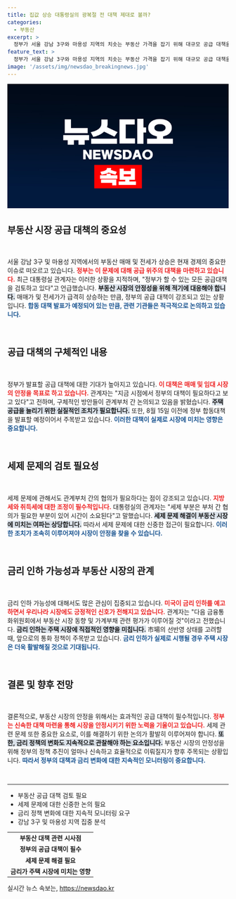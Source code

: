 ```yaml
---
title: 집값 상승 대통령실의 광복절 전 대책 제대로 볼까?
categories:
  - 부동산
excerpt: >
  정부가 서울 강남 3구와 마용성 지역의 치솟는 부동산 가격을 잡기 위해 대규모 공급 대책을 검토 중이다. 금리 인하 가능성도 제기되며, 향후 주택 시장에 큰 변화가 예상된다.
feature_text: >
  정부가 서울 강남 3구와 마용성 지역의 치솟는 부동산 가격을 잡기 위해 대규모 공급 대책을 검토 중이다. 금리 인하 가능성도 제기되며, 향후 주택 시장에 큰 변화가 예상된다.
image: '/assets/img/newsdao_breakingnews.jpg'
---
```


<p><img src="/assets/img/newsdao_breakingnews.jpg" alt="ontimetimes 속보" /></p>

<h2 data-ke-size="size26">부동산 시장 공급 대책의 중요성</h2>

<p data-ke-size="size16">&nbsp;</p>

<p>서울 강남 3구 및 마용성 지역에서의 부동산 매매 및 전세가 상승은 현재 경제의 중요한 이슈로 떠오르고 있습니다. <b><span style="color: #ee2323;">정부는 이 문제에 대해 공급 위주의 대책을 마련하고 있습니다.</span></b> 최근 대통령실 관계자는 이러한 상황을 지적하며, "정부가 할 수 있는 모든 공급대책을 검토하고 있다"고 언급했습니다. <b><span style="background-color: #21538527;">부동산 시장의 안정성을 위해 적기에 대응해야 합니다.</span></b> 매매가 및 전세가가 급격히 상승하는 만큼, 정부의 공급 대책이 강조되고 있는 상황입니다. <b><span style="color: #1a5490;">합동 대책 발표가 예정되어 있는 만큼, 관련 기관들은 적극적으로 논의하고 있습니다.</span></b> </p>

<p data-ke-size="size16">&nbsp;</p>

<h2 data-ke-size="size26">공급 대책의 구체적인 내용</h2>

<p data-ke-size="size16">&nbsp;</p>

<p>정부가 발표할 공급 대책에 대한 기대가 높아지고 있습니다. <b><span style="color: #ee2323;">이 대책은 매매 및 임대 시장의 안정을 목표로 하고 있습니다.</span></b> 관계자는 "지금 시점에서 정부의 대책이 필요하다고 보고 있다"고 전하며, 구체적인 방안들이 관계부처 간 논의되고 있음을 밝혔습니다. <b><span style="background-color: #21538527;">주택 공급을 늘리기 위한 실질적인 조치가 필요합니다.</span></b> 또한, 8월 15일 이전에 정부 합동대책을 발표할 예정이어서 주목받고 있습니다. <b><span style="color: #1a5490;">이러한 대책이 실제로 시장에 미치는 영향은 중요합니다.</span></b> </p>

<p data-ke-size="size16">&nbsp;</p>

<h2 data-ke-size="size26">세제 문제의 검토 필요성</h2>

<p data-ke-size="size16">&nbsp;</p>

<p>세제 문제에 관해서도 관계부처 간의 협의가 필요하다는 점이 강조되고 있습니다. <b><span style="color: #ee2323;">지방세와 취득세에 대한 조정이 필수적입니다.</span></b> 대통령실의 관계자는 "세제 부분은 부처 간 협의가 필요한 부분이 있어 시간이 소요된다"고 말했습니다. <b><span style="background-color: #21538527;">세제 문제 해결이 부동산 시장에 미치는 여파는 상당합니다.</span></b> 따라서 세제 문제에 대한 신중한 접근이 필요합니다. <b><span style="color: #1a5490;">이러한 조치가 조속히 이루어져야 시장이 안정을 찾을 수 있습니다.</span></b></p>

<p data-ke-size="size16">&nbsp;</p>

<h2 data-ke-size="size26">금리 인하 가능성과 부동산 시장의 관계</h2>

<p data-ke-size="size16">&nbsp;</p>

<p>금리 인하 가능성에 대해서도 많은 관심이 집중되고 있습니다. <b><span style="color: #ee2323;">미국이 금리 인하를 예고하면서 우리나라 시장에도 긍정적인 신호가 전해지고 있습니다.</span></b> 관계자는 "다음 금융통화위원회에서 부동산 시장 동향 및 가계부채 관련 평가가 이루어질 것"이라고 전했습니다. <b><span style="background-color: #21538527;">금리 인하는 주택 시장에 직접적인 영향을 미칩니다.</span></b> 市場의 선반영 상태를 고려할 때, 앞으로의 통화 정책이 주목받고 있습니다. <b><span style="color: #1a5490;">금리 인하가 실제로 시행될 경우 주택 시장은 더욱 활발해질 것으로 기대됩니다.</span></b></p>

<p data-ke-size="size16">&nbsp;</p>

<h2 data-ke-size="size26">결론 및 향후 전망</h2>

<p data-ke-size="size16">&nbsp;</p>

<p>결론적으로, 부동산 시장의 안정을 위해서는 효과적인 공급 대책이 필수적입니다. <b><span style="color: #ee2323;">정부는 신속한 대책 마련을 통해 시장을 안정시키기 위한 노력을 기울이고 있습니다.</span></b> 세제 관련 문제 또한 중요한 요소로, 이를 해결하기 위한 논의가 활발히 이루어져야 합니다. <b><span style="background-color: #21538527;">또한, 금리 정책의 변화도 지속적으로 관찰해야 하는 요소입니다.</span></b> 부동산 시장의 안정성을 위해 정부의 정책 추진이 얼마나 신속하고 효율적으로 이뤄질지가 향후 주목되는 상황입니다. <b><span style="color: #1a5490;">따라서 정부의 대책과 금리 변화에 대한 지속적인 모니터링이 중요합니다.</span></b></p>

<p data-ke-size="size16">&nbsp;</p>

<hr>

<ul>
    <li>부동산 공급 대책 검토 필요</li>
    <li>세제 문제에 대한 신중한 논의 필요</li>
    <li>금리 정책 변화에 대한 지속적 모니터링 요구</li>
    <li>강남 3구 및 마용성 지역 집중 분석</li>
</ul>

<table style="width: 100%; border-collapse: collapse;">
    <tr>
        <td style="text-align: center; height: 17px;"><b>부동산 대책 관련 시사점</b></td>
    </tr>
    <tr>
        <td style="text-align: center; height: 17px;"><b>정부의 공급 대책이 필수</b></td>
    </tr>
    <tr>
        <td style="text-align: center; height: 17px;"><b>세제 문제 해결 필요</b></td>
    </tr>
    <tr>
        <td style="text-align: center; height: 17px;"><b>금리가 주택 시장에 미치는 영향</b></td>
    </tr>
</table>
실시간 뉴스 속보는, <a href="https://newsdao.kr" rel="dofollow">https://newsdao.kr</a>


